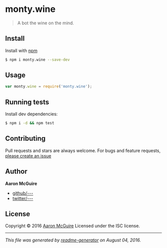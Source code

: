 # monty.wine

> A bot the wine on the mind.

## Install

Install with [npm](https://www.npmjs.com/)

```sh
$ npm i monty.wine --save-dev
```

## Usage

```js
var monty.wine = require('monty.wine');
```

## Running tests

Install dev dependencies:

```sh
$ npm i -d && npm test
```

## Contributing

Pull requests and stars are always welcome. For bugs and feature requests, [please create an issue](https://github.com/samcreate/monty-bot/issues)

## Author

**Aaron McGuire**

* [github/---](https://github.com/---)
* [twitter/---](http://twitter.com/---)

## License

Copyright © 2016 [Aaron McGuire]()
Licensed under the ISC license.

***

_This file was generated by [readme-generator](https://github.com/jonschlinkert/readme-generator) on August 04, 2016._